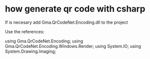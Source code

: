 # how generate qr code with csharp

If is necesary add Gma.QrCodeNet.Encoding.dll to the project 

Use the references:

using Gma.QrCodeNet.Encoding;
using Gma.QrCodeNet.Encoding.Windows.Render;
using System.IO;
using System.Drawing.Imaging;
 
